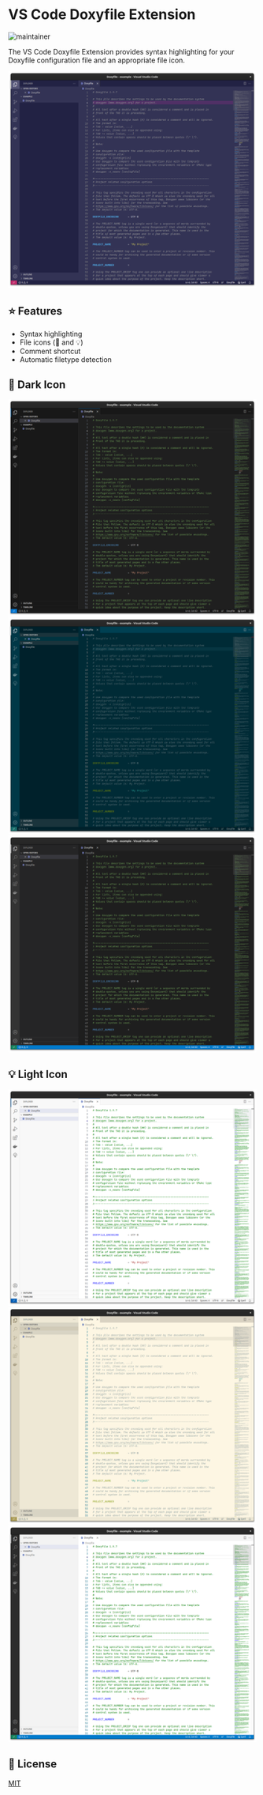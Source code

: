 # VS Code Doxyfile Extension

![maintainer](https://img.shields.io/badge/maintainer-@samubarb-black)

The VS Code Doxyfile Extension provides syntax highlighting for your Doxyfile configuration file and an appropriate file
icon.

![N64AweSoMe Dark](resources/screenshots/screenshot.png)

## ⭐ Features

 - Syntax highlighting
 - File icons (🌙 and 💡)
 - Comment shortcut
 - Automatic filetype detection

## 🌙 Dark Icon

![Solarized Dark](resources/screenshots/screenshot_01.png)
![VS Code Dark](resources/screenshots/screenshot_02.png)
![Dark Modern](resources/screenshots/screenshot_03.png)

## 💡 Light Icon

![Solarized Light](resources/screenshots/screenshot_11.png)
![VS Code Light](resources/screenshots/screenshot_12.png)
![Light Modern](resources/screenshots/screenshot_13.png)

## 📝 License

[MIT](LICENSE)